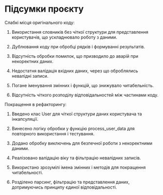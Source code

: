 # Підсумки проєкту

 Слабкі місця оригінального коду:

1. Використання словників без чіткої структури для представлення користувачів, що ускладнювало роботу з даними.

2. Дублювання коду при обробці рядків і формуванні результатів.

3. Відсутність обробки помилок, що призводило до аварій при некоректних даних.

4. Недостатня валідація вхідних даних, через що оброблялись невалідні записи.

5. Погане іменування змінних і функцій, що знижувало читабельність.

6. Відсутність чіткого розподілу відповідальностей між частинами коду.

 Покращення в рефакторингу:

1. Введено клас User для чіткої структури даних користувача та інкапсуляції.

2. Винесено логіку обробки у функцію process_user_data для повторного використання і тестування.

3. Додано обробку виключень для безпечної роботи з некоректними даними.

4. Реалізовано валідацію віку та фільтрацію невалідних записів.

5. Використано зрозумілі імена змінних і методів для покращення читабельності.

6. Розділено парсинг, фільтрацію та представлення даних, дотримуючись принципу єдиної відповідальності.